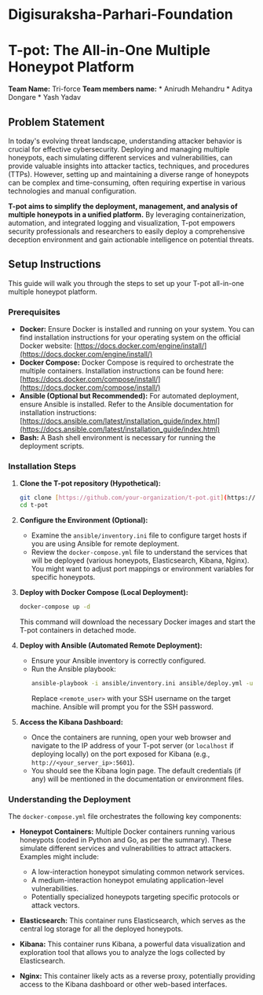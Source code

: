 # Digisuraksha-Parhari-Foundation

# T-pot: The All-in-One Multiple Honeypot Platform

**Team Name:** Tri-force 
**Team members name:** 
      * Anirudh Mehandru 
      * Aditya Dongare
      * Yash Yadav
## Problem Statement

In today's evolving threat landscape, understanding attacker behavior is crucial for effective cybersecurity. Deploying and managing multiple honeypots, each simulating different services and vulnerabilities, can provide valuable insights into attacker tactics, techniques, and procedures (TTPs). However, setting up and maintaining a diverse range of honeypots can be complex and time-consuming, often requiring expertise in various technologies and manual configuration.

**T-pot aims to simplify the deployment, management, and analysis of multiple honeypots in a unified platform.** By leveraging containerization, automation, and integrated logging and visualization, T-pot empowers security professionals and researchers to easily deploy a comprehensive deception environment and gain actionable intelligence on potential threats.

## Setup Instructions

This guide will walk you through the steps to set up your T-pot all-in-one multiple honeypot platform.

### Prerequisites

* **Docker:** Ensure Docker is installed and running on your system. You can find installation instructions for your operating system on the official Docker website: [https://docs.docker.com/engine/install/](https://docs.docker.com/engine/install/)
* **Docker Compose:** Docker Compose is required to orchestrate the multiple containers. Installation instructions can be found here: [https://docs.docker.com/compose/install/](https://docs.docker.com/compose/install/)
* **Ansible (Optional but Recommended):** For automated deployment, ensure Ansible is installed. Refer to the Ansible documentation for installation instructions: [https://docs.ansible.com/latest/installation_guide/index.html](https://docs.ansible.com/latest/installation_guide/index.html)
* **Bash:** A Bash shell environment is necessary for running the deployment scripts.

### Installation Steps

1.  **Clone the T-pot repository (Hypothetical):**
    ```bash
    git clone [https://github.com/your-organization/t-pot.git](https://github.com/your-organization/t-pot.git)
    cd t-pot
    ```

2.  **Configure the Environment (Optional):**
    * Examine the `ansible/inventory.ini` file to configure target hosts if you are using Ansible for remote deployment.
    * Review the `docker-compose.yml` file to understand the services that will be deployed (various honeypots, Elasticsearch, Kibana, Nginx). You might want to adjust port mappings or environment variables for specific honeypots.

3.  **Deploy with Docker Compose (Local Deployment):**
    ```bash
    docker-compose up -d
    ```
    This command will download the necessary Docker images and start the T-pot containers in detached mode.

4.  **Deploy with Ansible (Automated Remote Deployment):**
    * Ensure your Ansible inventory is correctly configured.
    * Run the Ansible playbook:
        ```bash
        ansible-playbook -i ansible/inventory.ini ansible/deploy.yml -u <remote_user> -k
        ```
        Replace `<remote_user>` with your SSH username on the target machine. Ansible will prompt you for the SSH password.

5.  **Access the Kibana Dashboard:**
    * Once the containers are running, open your web browser and navigate to the IP address of your T-pot server (or `localhost` if deploying locally) on the port exposed for Kibana (e.g., `http://<your_server_ip>:5601`).
    * You should see the Kibana login page. The default credentials (if any) will be mentioned in the documentation or environment files.

### Understanding the Deployment

The `docker-compose.yml` file orchestrates the following key components:

* **Honeypot Containers:** Multiple Docker containers running various honeypots (coded in Python and Go, as per the summary). These simulate different services and vulnerabilities to attract attackers. Examples might include:
    * A low-interaction honeypot simulating common network services.
    * A medium-interaction honeypot emulating application-level vulnerabilities.
    * Potentially specialized honeypots targeting specific protocols or attack vectors.
      
* **Elasticsearch:** This container runs Elasticsearch, which serves as the central log storage for all the deployed honeypots.
  
* **Kibana:** This container runs Kibana, a powerful data visualization and exploration tool that allows you to analyze the logs collected by Elasticsearch.
  
* **Nginx:** This container likely acts as a reverse proxy, potentially providing access to the Kibana dashboard or other web-based interfaces.



